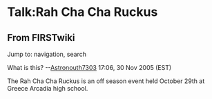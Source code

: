 # Talk:Rah Cha Cha Ruckus

## From FIRSTwiki

Jump to: navigation, search

What is this? --[Astronouth7303](User:Astronouth7303 "User:Astronouth7303") 17:06, 30 Nov 2005 (EST)

The Rah Cha Cha Ruckus is an off season event held October 29th at Greece Arcadia high school.
